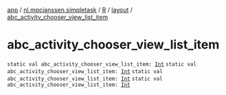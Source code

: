 [app](../../../index.md) / [nl.mpcjanssen.simpletask](../../index.md) / [R](../index.md) / [layout](index.md) / [abc_activity_chooser_view_list_item](.)

# abc_activity_chooser_view_list_item

`static val abc_activity_chooser_view_list_item: `[`Int`](https://kotlinlang.org/api/latest/jvm/stdlib/kotlin/-int/index.html)
`static val abc_activity_chooser_view_list_item: `[`Int`](https://kotlinlang.org/api/latest/jvm/stdlib/kotlin/-int/index.html)
`static val abc_activity_chooser_view_list_item: `[`Int`](https://kotlinlang.org/api/latest/jvm/stdlib/kotlin/-int/index.html)
`static val abc_activity_chooser_view_list_item: `[`Int`](https://kotlinlang.org/api/latest/jvm/stdlib/kotlin/-int/index.html)